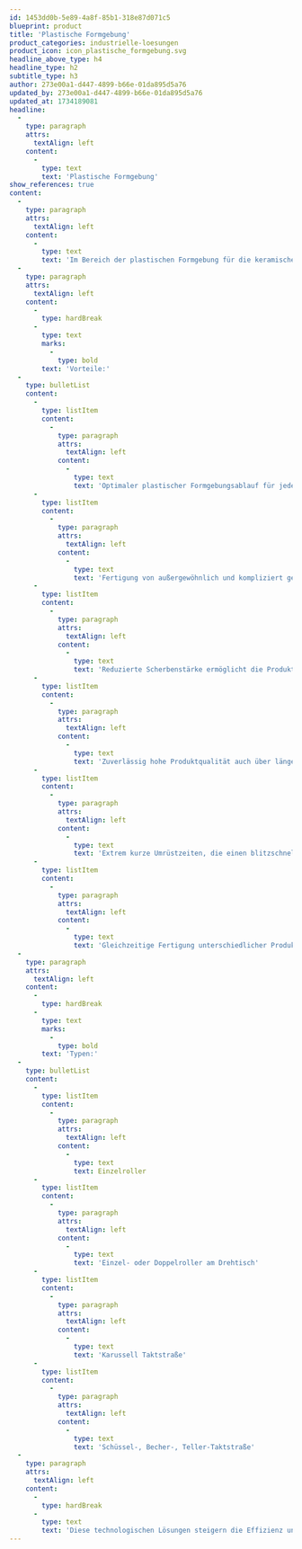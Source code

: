 ```yaml
---
id: 1453dd0b-5e89-4a8f-85b1-318e87d071c5
blueprint: product
title: 'Plastische Formgebung'
product_categories: industrielle-loesungen
product_icon: icon_plastische_formgebung.svg
headline_above_type: h4
headline_type: h2
subtitle_type: h3
author: 273e00a1-d447-4899-b66e-01da895d5a76
updated_by: 273e00a1-d447-4899-b66e-01da895d5a76
updated_at: 1734189081
headline:
  -
    type: paragraph
    attrs:
      textAlign: left
    content:
      -
        type: text
        text: 'Plastische Formgebung'
show_references: true
content:
  -
    type: paragraph
    attrs:
      textAlign: left
    content:
      -
        type: text
        text: 'Im Bereich der plastischen Formgebung für die keramische Industrie wurde eine fortschrittliche NC-Roller-Technologie entwickelt. Diese Technologie nutzt wartungsfreie Servo-Drehstrommotoren, die über hochpräzise Kugelrollenspindeln alle Bewegungen der Vertikal- und Seitenzugachsen steuern. Die resultierende Stabilität der Führung gewährleistet eine herausragende Produktqualität. Diese Technologie ist in einem umfangreichen Programm effizienter Roller realisiert worden, die für vielfältige Aufgabenstellungen geeignet sind.'
  -
    type: paragraph
    attrs:
      textAlign: left
    content:
      -
        type: hardBreak
      -
        type: text
        marks:
          -
            type: bold
        text: 'Vorteile:'
  -
    type: bulletList
    content:
      -
        type: listItem
        content:
          -
            type: paragraph
            attrs:
              textAlign: left
            content:
              -
                type: text
                text: 'Optimaler plastischer Formgebungsablauf für jeden spezifischen Artikel, was eine präzise Herstellung ermöglicht.'
      -
        type: listItem
        content:
          -
            type: paragraph
            attrs:
              textAlign: left
            content:
              -
                type: text
                text: 'Fertigung von außergewöhnlich und kompliziert gestalteten Artikeln, die höchste Ansprüche an Form und Design stellen.'
      -
        type: listItem
        content:
          -
            type: paragraph
            attrs:
              textAlign: left
            content:
              -
                type: text
                text: 'Reduzierte Scherbenstärke ermöglicht die Produktion von sehr dünnem, feinem Porzellan und Bone China.'
      -
        type: listItem
        content:
          -
            type: paragraph
            attrs:
              textAlign: left
            content:
              -
                type: text
                text: 'Zuverlässig hohe Produktqualität auch über längere Zeiträume.'
      -
        type: listItem
        content:
          -
            type: paragraph
            attrs:
              textAlign: left
            content:
              -
                type: text
                text: 'Extrem kurze Umrüstzeiten, die einen blitzschnellen Sortimentswechsel ermöglichen.'
      -
        type: listItem
        content:
          -
            type: paragraph
            attrs:
              textAlign: left
            content:
              -
                type: text
                text: 'Gleichzeitige Fertigung unterschiedlicher Produkte bei Einsatz von Doppelkopf-Rollern.'
  -
    type: paragraph
    attrs:
      textAlign: left
    content:
      -
        type: hardBreak
      -
        type: text
        marks:
          -
            type: bold
        text: 'Typen:'
  -
    type: bulletList
    content:
      -
        type: listItem
        content:
          -
            type: paragraph
            attrs:
              textAlign: left
            content:
              -
                type: text
                text: Einzelroller
      -
        type: listItem
        content:
          -
            type: paragraph
            attrs:
              textAlign: left
            content:
              -
                type: text
                text: 'Einzel- oder Doppelroller am Drehtisch'
      -
        type: listItem
        content:
          -
            type: paragraph
            attrs:
              textAlign: left
            content:
              -
                type: text
                text: 'Karussell Taktstraße'
      -
        type: listItem
        content:
          -
            type: paragraph
            attrs:
              textAlign: left
            content:
              -
                type: text
                text: 'Schüssel-, Becher-, Teller-Taktstraße'
  -
    type: paragraph
    attrs:
      textAlign: left
    content:
      -
        type: hardBreak
      -
        type: text
        text: 'Diese technologischen Lösungen steigern die Effizienz und Flexibilität der Produktionsprozesse und bieten erhebliche Vorteile für Hersteller in der keramischen Industrie.'
---
```

